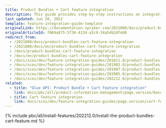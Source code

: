 ```yaml
---
title: Product Bundles + Cart feature integration
description: This guide provides step-by-step instructions on integrating Product Bundles + Cart feature into your project.
last_updated: Jun 20, 2022
template: feature-integration-guide-template
originalLink: https://documentation.spryker.com/2021080/docs/product-bundles-cart-feature-integration
originalArticleId: f069a875-5736-4134-a2c9-34a54b2dfdd0
redirect_from:
  - /2021080/docs/product-bundles-cart-feature-integration
  - /2021080/docs/en/product-bundles-cart-feature-integration
  - /docs/product-bundles-cart-feature-integration
  - /docs/en/product-bundles-cart-feature-integration
  - /docs/scos/dev/feature-integration-guides/201811.0/product-bundles-cart-feature-integration.html
  - /docs/scos/dev/feature-integration-guides/201903.0/product-bundles-cart-feature-integration.html
  - /docs/scos/dev/feature-integration-guides/201907.0/product-bundles-cart-feature-integration.html
  - /docs/scos/dev/feature-integration-guides/202005.0/product-bundles-cart-feature-integration.html
  - /docs/scos/dev/feature-integration-guides/202212.0/product-bundles-cart-feature-integration.html
related:
  - title: "Glue API: Product Bundle + Cart feature integration"
    link: docs/pbc/all/product-information-management/page.version/base-shop/install-and-upgrade/install-glue-api/install-the-product-bundle-cart-glue-api.html
  - title: Cart feature integration
    link: docs/scos/dev/feature-integration-guides/page.version/cart-feature-integration.html
---
```


{% include pbc/all/install-features/202212.0/install-the-product-bundles-cart-feature.md %} <!-- To edit, see /_includes/pbc/all/install-features/202212.0/install-the-product-bundles-cart-feature.md -->
